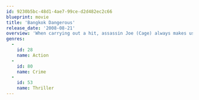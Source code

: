 ```yaml
---
id: 9230b5bc-48d1-4ae7-99ce-d2d482ec2c66
blueprint: movie
title: 'Bangkok Dangerous'
release_date: '2008-08-21'
overview: 'When carrying out a hit, assassin Joe (Cage) always makes use of the knowledge of the local population. On arriving in Bangkok, Joe meets street kid Kong and he becomes his primary aide. But when Kong is nearly killed, he asks Joe to train him up in the deadly arts and unwittingly becomes a target of a band of killers.'
genres:
  -
    id: 28
    name: Action
  -
    id: 80
    name: Crime
  -
    id: 53
    name: Thriller
---
```

